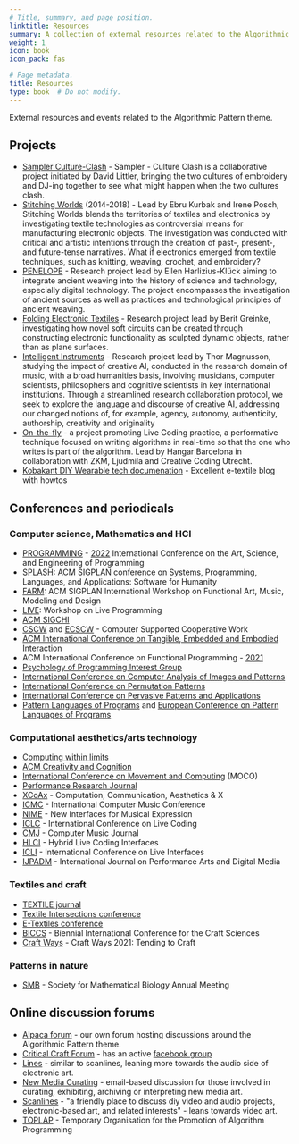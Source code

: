 ```yaml
---
# Title, summary, and page position.
linktitle: Resources
summary: A collection of external resources related to the Algorithmic Pattern theme.
weight: 1
icon: book
icon_pack: fas

# Page metadata.
title: Resources
type: book  # Do not modify.
---
```


External resources and events related to the Algorithmic Pattern theme.

## Projects

* [Sampler Culture-Clash](https://sampler-cultureclash.tumblr.com/) - Sampler - Culture Clash is a collaborative project initiated by David Littler, bringing the two cultures of embroidery and DJ-ing together to see what might happen when the two cultures clash.
* [Stitching Worlds](https://www.stitchingworlds.net/) (2014-2018) - Lead by Ebru Kurbak and Irene Posch, Stitching Worlds blends the territories of textiles and electronics by investigating textile technologies as controversial means for manufacturing electronic objects. The investigation was conducted with critical and artistic intentions through the creation of past-, present-, and future-tense narratives. What if electronics emerged from textile techniques, such as knitting, weaving, crochet, and embroidery? 
* [PENELOPE](https://penelope.hypotheses.org/) - Research project lead by Ellen Harlizius-Klück aiming to integrate ancient weaving into the history of science and technology, especially digital technology. The project encompasses the investigation of ancient sources as well as practices and technological principles of ancient weaving.
* [Folding Electronic Textiles](https://www.beritgreinke.net/research/folding-electronic-textiles) - Research project lead by Berit Greinke, investigating how novel soft circuits can be created through constructing electronic functionality as sculpted dynamic objects, rather than as plane surfaces.
* [Intelligent Instruments](http://www.sonicwriting.org/blog/intent) - Research project lead by Thor Magnusson, studying the impact of creative AI, conducted in the research domain of music, with a broad humanities basis, involving musicians, computer scientists, philosophers and cognitive scientists in key international institutions. Through a streamlined research collaboration protocol, we seek to explore the language and discourse of creative AI, addressing our changed notions of, for example, agency, autonomy, authenticity, authorship, creativity and originality
* [On-the-fly](https://onthefly.space/) - a project promoting Live Coding practice, a performative technique focused on writing algorithms in real-time so that the one who writes is part of the algorithm. Lead by Hangar Barcelona in collaboration with ZKM, Ljudmila and Creative Coding Utrecht.
* [Kobakant DIY Wearable tech documenation](https://www.kobakant.at/DIY/) - Excellent e-textile blog with howtos

## Conferences and periodicals

### Computer science, Mathematics and HCI

* [PROGRAMMING](https://programming-conference.org/) - [2022](https://2022.programming-conference.org/) International Conference on the Art, Science, and Engineering of Programming
* [SPLASH](https://splashcon.org/): ACM SIGPLAN conference on Systems, Programming, Languages, and Applications: Software for Humanity
* [FARM](https://functional-art.org/): ACM SIGPLAN International Workshop on Functional Art, Music, Modeling and Design
* [LIVE](https://liveprog.org/): Workshop on Live Programming
* [ACM SIGCHI](https://sigchi.org/conferences/calendar/)
* [CSCW](https://cscw.acm.org/) and [ECSCW](https://ecscw.eusset.eu/) - Computer Supported Cooperative Work
* [ACM International Conference on Tangible, Embedded and Embodied Interaction](https://tei.acm.org/2022/)
* ACM International Conference on Functional Programming - [2021](https://icfp21.sigplan.org/)
* [Psychology of Programming Interest Group](https://www.ppig.org/)
* [International Conference on Computer Analysis of Images and Patterns](http://caip.eu.org/)
* [International Conference on Permutation Patterns](https://permutationpatterns.com/)
* [International Conference on Pervasive Patterns and Applications](https://www.iaria.org/conferences/PATTERNS.html)
* [Pattern Languages of Programs](https://www.hillside.net/plop/2021/) and [European Conference on Pattern Languages of Programs](https://europlop.net/content/pattern-conferences)

### Computational aesthetics/arts technology
* [Computing within limits](https://computingwithinlimits.org/2021/)
* [ACM Creativity and Cognition](https://cc.acm.org/)
* [International Conference on Movement and Computing](https://www.movementcomputing.org/) (MOCO)
* [Performance Research Journal](https://www.performance-research.org/)
* [XCoAx](https://www.xcoax.org/) - Computation, Communication, Aesthetics & X
* [ICMC](http://www.computermusic.org/) - International Computer Music Conference
* [NIME](https://www.nime.org/) - New Interfaces for Musical Expression
* [ICLC](https://live-interfaces.github.io/liveinterfaces2020/) - International Conference on Live Coding
* [CMJ](https://direct.mit.edu/comj) - Computer Music Journal
* [HLCI](https://hybrid-livecode.pubpub.org/) - Hybrid Live Coding Interfaces
* [ICLI](https://live-interfaces.github.io/liveinterfaces2020/) - International Conference on Live Interfaces
* [IJPADM](https://www.tandfonline.com/toc/rpdm20/current) - International Journal on Performance Arts and Digital Media

### Textiles and craft

* [TEXTILE journal](https://journals.sagepub.com/home/trj)
* [Textile Intersections conference](https://www.textile-intersections.com/)
* [E-Textiles conference](https://e-textilesconference.com/)
* [BICCS](https://craftsciencesconference.com/) - Biennial International Conference for the Craft Sciences
* [Craft Ways](https://www.centerforcraft.org/craft-ways-2021) - Craft Ways 2021: Tending to Craft

### Patterns in nature

* [SMB](https://www.smb.org/meetings/) - Society for Mathematical Biology Annual Meeting

## Online discussion forums

* [Alpaca forum](https://forum.alpaca.lurk.org/) - our own forum hosting discussions around the Algorithmic Pattern theme.
* [Critical Craft Forum](https://www.criticalcraftforum.com/) - has an active [facebook group](https://www.facebook.com/Critical-Craft-Forum-Page-102051938180737)
* [Lines](https://llllllll.co/) - similar to scanlines, leaning more towards the audio side of electronic art.
* [New Media Curating](https://www.jiscmail.ac.uk/cgi-bin/webadmin?A0=new-media-curating) - email-based discussion for those involved in curating, exhibiting, archiving or interpreting new media art.
* [Scanlines](https://scanlines.xyz/) - "a friendly place to discuss diy video and audio projects, electronic-based art, and related interests" - leans towards video art.
* [TOPLAP](https://toplap.org) - Temporary Organisation for the Promotion of Algorithm Programming
